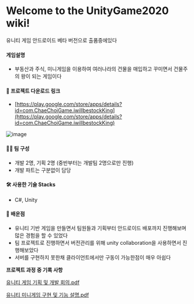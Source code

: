 # Welcome to the UnityGame2020 wiki!

유니티 게임 안드로이드 베타 버전으로 출품중에있다

#### 게임설명 
- 부동산과 주식, 미니게임을 이용하여 여러나라의 건물을 매입하고 꾸미면서 건물주의 왕이 되는 게임이다

#### 👾 프로젝트 다운로드 링크

- [https://play.google.com/store/apps/details?id=com.ChaeChoiGame.iwillbestockKing](https://play.google.com/store/apps/details?id=com.ChaeChoiGame.iwillbestockKing)

![image](https://user-images.githubusercontent.com/42247724/121832255-9f3bed00-cd04-11eb-8da3-d873e12a6910.png)

#### 🧑‍💻 팀 구성

- 개발 2명, 기획 2명 (중반부터는 개발팀 2명으로만 진행)
- 개발 파트는 구분없이 담당

#### 🛠 사용한 기술 Stacks

- C#, Unity

#### 🐢 배운점

- 유니티 기반 게임을 만들면서 팀원들과 기획부터 안드로이드 배포까지 진행해보며 많은 경험을 할 수 있었다
- 팀 프로젝트로 진행하면서 버전관리를 위해 unity collaboration을 사용하면서 진행해보았다
- 서버를 구현하지 못한채 클라이언트에서만 구동이 가능한점이 매우 아쉽다

**프로젝트 과정 중 기록 사항**

[유니티 게임 기획 및 개발 회의.pdf](https://s3-us-west-2.amazonaws.com/secure.notion-static.com/c4c44a1b-3b41-489d-9f72-64a411d341db/_____.pdf)

[유니티 미니게임 구현 및 기능 설명.pdf](https://s3-us-west-2.amazonaws.com/secure.notion-static.com/f6e75a84-899c-49b7-82a6-35edbc5d432b/_____.pdf)
